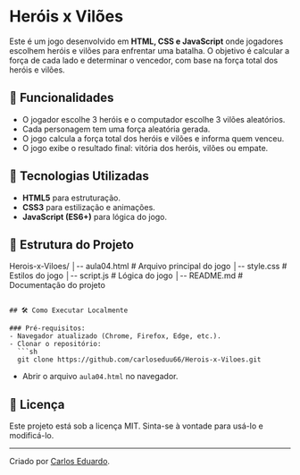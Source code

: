 # Heróis x Vilões

Este é um jogo desenvolvido em **HTML, CSS e JavaScript** onde jogadores escolhem heróis e vilões para enfrentar uma batalha. O objetivo é calcular a força de cada lado e determinar o vencedor, com base na força total dos heróis e vilões.

## 📌 Funcionalidades
- O jogador escolhe 3 heróis e o computador escolhe 3 vilões aleatórios.
- Cada personagem tem uma força aleatória gerada.
- O jogo calcula a força total dos heróis e vilões e informa quem venceu.
- O jogo exibe o resultado final: vitória dos heróis, vilões ou empate.

## 🚀 Tecnologias Utilizadas
- **HTML5** para estruturação.
- **CSS3** para estilização e animações.
- **JavaScript (ES6+)** para lógica do jogo.

## 📂 Estrutura do Projeto
Herois-x-Viloes/
│-- aula04.html  # Arquivo principal do jogo
│-- style.css   # Estilos do jogo
│-- script.js   # Lógica do jogo
│-- README.md   # Documentação do projeto
```

## 🛠 Como Executar Localmente

### Pré-requisitos:
- Navegador atualizado (Chrome, Firefox, Edge, etc.).
- Clonar o repositório:
  ```sh
  git clone https://github.com/carloseduu66/Herois-x-Viloes.git
```
- Abrir o arquivo `aula04.html` no navegador.

## 📝 Licença
Este projeto está sob a licença MIT. Sinta-se à vontade para usá-lo e modificá-lo.

---
Criado por [Carlos Eduardo](https://github.com/carloseduu66).
